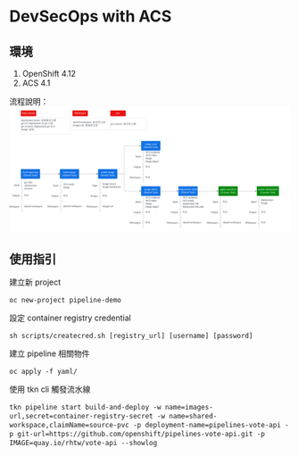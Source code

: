 # DevSecOps with ACS

## 環境
1. OpenShift 4.12
2. ACS 4.1

流程說明：
![](https://github.com/CCChou/OpenShift-PoC-Scenario/blob/main/08_Security/02_devsecops/image/devsecops_flow_introduction.png)

## 使用指引
建立新 project
```
oc new-project pipeline-demo
```

設定 container registry credential
```
sh scripts/createcred.sh [registry_url] [username] [password]
```

建立 pipeline 相關物件
```
oc apply -f yaml/
```

使用 tkn cli 觸發流水線
```
tkn pipeline start build-and-deploy -w name=images-url,secret=container-registry-secret -w name=shared-workspace,claimName=source-pvc -p deployment-name=pipelines-vote-api -p git-url=https://github.com/openshift/pipelines-vote-api.git -p IMAGE=quay.io/rhtw/vote-api --showlog
```
